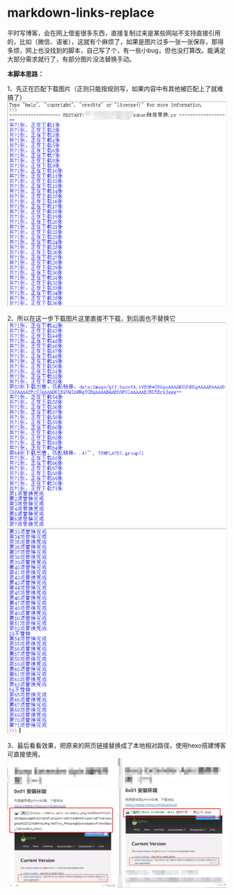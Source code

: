 # markdown-links-replace
平时写博客，会在网上借鉴很多东西，直接复制过来是某些网站不支持直接引用的，比如（微信、语雀），这就有个麻烦了，如果是图片过多一张一张保存，那得多烦，网上也没找到的脚本，自己写了个，有一些小bug，但也没打算改。能满足大部分需求就行了，有部分图片没法替换手动。

**本脚本思路：**

1、先正在匹配下载图片（正则只能按规则写，如果内容中有其他被匹配上了就难搞了）
![images](https://github.com/mrknow001/markdown-links-replace/blob/main/images/1.png)


2、所以在这一步下载图片这里直接不下载，到后面也不替换它
![images](https://github.com/mrknow001/markdown-links-replace/blob/main/images/2.png)
![images](https://github.com/mrknow001/markdown-links-replace/blob/main/images/3.png)

3、最后看看效果，把原来的网页链接替换成了本地相对路径，使用hexo搭建博客可直接使用。
![images](https://github.com/mrknow001/markdown-links-replace/blob/main/images/4.png)
